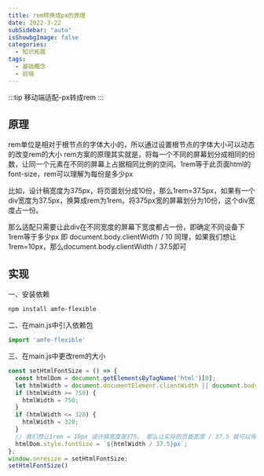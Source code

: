```yaml
---
title: rem转换成px的原理
date: 2022-3-22
subSidebar: "auto"
isShowbgImage: false
categories:
  - 知识拓展
tags: 
  - 基础概念
  - 前端
---
```

:::tip
移动端适配-px转成rem
:::

## 原理
rem单位是相对于根节点的字体大小的，所以通过设置根节点的字体大小可以动态的改变rem的大小
rem方案的原理其实就是，将每一个不同的屏幕划分成相同的份数，让同一个元素在不同的屏幕上占据相同比例的空间。1rem等于此页面html的font-size，rem可以理解为每份是多少px

比如，设计稿宽度为375px，将页面划分成10份，那么1rem=37.5px，如果有一个div宽度为37.5px，换算成rem为1rem。将375px宽的屏幕划分为10份，这个div宽度占一份。

那么适配只需要让此div在不同宽度的屏幕下宽度都占一份，即确定不同设备下1rem等于多少px
即 document.body.clientWidth / 10
同理，如果我们想让1rem=10px，那么document.body.clientWidth / 37.5即可

## 实现
一、安装依赖
```js
npm install amfe-flexible
```

二、在main.js中引入依赖包
```js
import 'amfe-flexible'
```

三、在main.js中更改rem的大小
```js
const setHtmlFontSize = () => {
  const htmlDom = document.getElementsByTagName('html')[0];
  let htmlWidth = document.documentElement.clientWidth || document.body.clientWidth;
  if (htmlWidth >= 750) {
    htmlWidth = 750;
  }
  if (htmlWidth <= 320) {
    htmlWidth = 320;
  }
  // 我们想让1rem = 10px 设计搞宽度是375， 那么让实际的页面宽度 / 37.5 就可以得到 1rem = 10px 的换算关系来
  htmlDom.style.fontSize = `${htmlWidth / 37.5}px`;
};
window.onresize = setHtmlFontSize;
setHtmlFontSize()
```